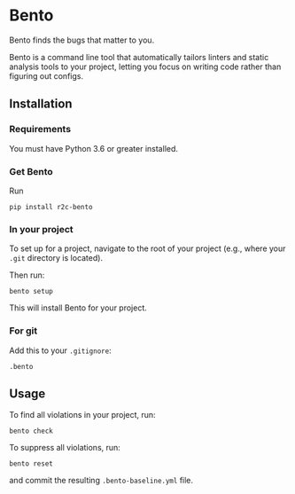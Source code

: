 # Bento

Bento finds the bugs that matter to you.

Bento is a command line tool that automatically tailors linters and static analysis tools to your project, letting you focus on writing code rather than figuring out configs.

## Installation

### Requirements

You must have Python 3.6 or greater installed.

### Get Bento

Run

```
pip install r2c-bento
```

### In your project

To set up for a project, navigate to the root of your project (e.g., where your `.git` directory is located).

Then run:

```
bento setup
```

This will install Bento for your project.

### For git

Add this to your `.gitignore`:

```
.bento
```

## Usage

To find all violations in your project, run:

```
bento check
```

To suppress all violations, run:

```
bento reset
```

and commit the resulting `.bento-baseline.yml` file.
